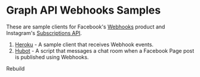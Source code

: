 # Graph API Webhooks Samples

These are sample clients for Facebook's [Webhooks](https://developers.facebook.com/docs/graph-api/webhooks/) product and Instagram's [Subscriptions API](https://www.instagram.com/developer/subscriptions/).

1. [Heroku](heroku) - A sample client that receives Webhook events.
1. [Hubot](hubot) - A script that messages a chat room when a Facebook Page post is published using Webhooks.


Rebuild
